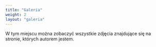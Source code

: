 ```yaml
---
title: "Galeria"
weight: 2
layout: "galeria"
---
```

W tym miejscu można zobaczyć wszystkie zdjęcia znajdujące się na stronie, których autorem jestem.